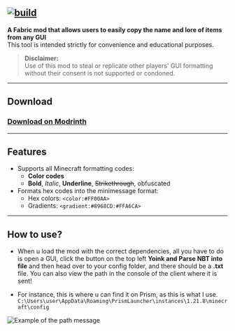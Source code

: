 [![build](https://github.com/ThatOneDevil/yoinkgui/actions/workflows/build.yml/badge.svg)](https://github.com/ThatOneDevil/yoinkgui/actions/workflows/build.yml)
---

**A Fabric mod that allows users to easily copy the name and lore of items from any GUI**  
This tool is intended strictly for convenience and educational purposes.

> **Disclaimer:**  
> Use of this mod to steal or replicate other players' GUI formatting without their consent is not supported or condoned.

---

## Download
### [Download on Modrinth](https://modrinth.com/mod/yoinkgui)

---

## Features

- Supports all Minecraft formatting codes:
  - **Color codes**
  - **Bold**, *Italic*, __Underline__, ~~Strikethrough~~, obfuscated
- Formats hex codes into the minimessage format:
  - Hex colors: `<color:#FF00AA>`
  - Gradients: `<gradient:#8968CD:#FFA6CA>`

---

## How to use?

- When u load the mod with the correct dependencies, all you have to do is open a GUI, click the button on the top left **Yoink and Parse NBT into file** and then head over to your config folder, and there should be a **.txt** file. You can also view the path in the console of the client where it is sent!

- For instance, this is where u can find it on Prism, as this is what I use.
  `C:\Users\user\AppData\Roaming\PrismLauncher\instances\1.21.8\minecraft\config`

![Example of the path message](https://cdn.modrinth.com/data/cached_images/681a4eb24635ac98ae987f4a72a741c27c4c3c87.png)